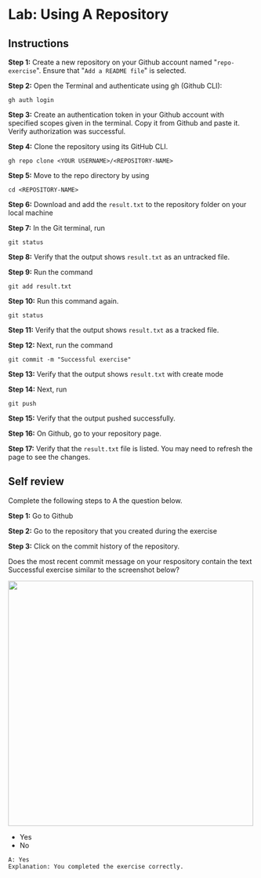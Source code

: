 # Lab: Using A Repository

## Instructions

__Step 1:__ Create a new repository on your Github account named "`repo-exercise`". Ensure that "`Add a README file`" is selected.

__Step 2:__ Open the Terminal and authenticate using gh (Github CLI):
```
gh auth login
```

__Step 3:__ Create an authentication token in your Github account with specified scopes given in the terminal. Copy it from Github and paste it. Verify authorization was successful.


__Step 4:__ Clone the repository using its GitHub CLI.
```
gh repo clone <YOUR USERNAME>/<REPOSITORY-NAME>
```

__Step 5:__ Move to the repo directory by using
```
cd <REPOSITORY-NAME>
```

__Step 6:__ Download and add the `result.txt` to the repository folder on your local machine

__Step 7:__ In the Git terminal, run
```
git status
```

__Step 8:__ Verify that the output shows `result.txt` as an untracked file.

__Step 9:__ Run the command 
```
git add result.txt
```

__Step 10:__ Run this command again.
```
git status
```

__Step 11:__ Verify that the output shows `result.txt` as a tracked file.

__Step 12:__ Next, run the command
```
git commit -m "Successful exercise"
```

__Step 13:__ Verify that the output shows `result.txt` with create mode

__Step 14:__ Next, run
```
git push
```

__Step 15:__ Verify that the output pushed successfully.

__Step 16:__ On Github, go to your repository page.

__Step 17:__ Verify that the `result.txt` file is listed. You may need to refresh the page to see the changes.

## Self review

Complete the following steps to A the question below.

__Step 1:__ Go to Github

__Step 2:__ Go to the repository that you created during the exercise

__Step 3:__ Click on the commit history of the repository.  

Does the most recent commit message on your respository contain the text Successful exercise similar to the screenshot below?

<img src="screenshot.png" width=500>

- Yes
- No

```
A: Yes
Explanation: You completed the exercise correctly.
```